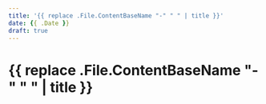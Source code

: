 ```yaml
---
title: '{{ replace .File.ContentBaseName "-" " " | title }}'
date: {{ .Date }}
draft: true
---
```


# {{ replace .File.ContentBaseName "-" " " | title }}